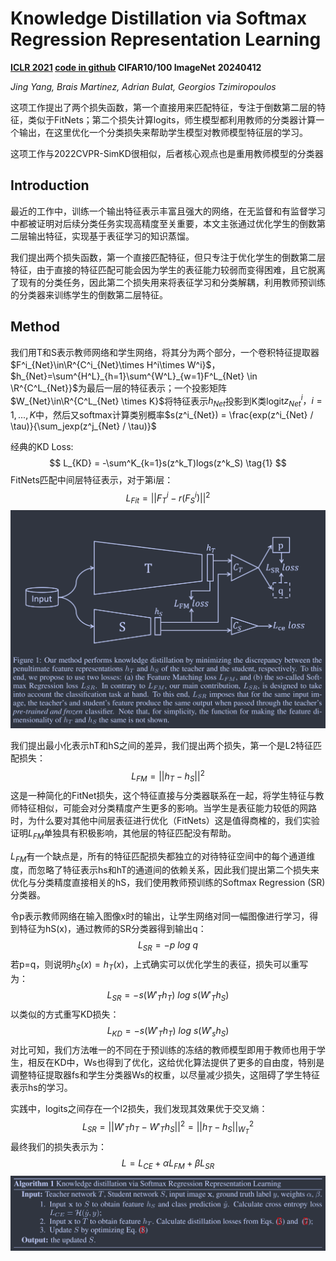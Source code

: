 # Knowledge Distillation via Softmax Regression Representation Learning

**[ICLR 2021](https://openreview.net/forum?id=ZzwDy_wiWv)	[code in github](https://github.com/jingyang2017/KD_SRRL)	CIFAR10/100  ImageNet**	**20240412**

*Jing Yang, Brais Martinez, Adrian Bulat, Georgios Tzimiropoulos*

这项工作提出了两个损失函数，第一个直接用来匹配特征，专注于倒数第二层的特征，类似于FitNets；第二个损失计算logits，师生模型都利用教师的分类器计算一个输出，在这里优化一个分类损失来帮助学生模型对教师模型特征层的学习。

这项工作与2022CVPR-SimKD很相似，后者核心观点也是重用教师模型的分类器

## Introduction 

最近的工作中，训练一个输出特征表示丰富且强大的网络，在无监督和有监督学习中都被证明对后续分类任务实现高精度至关重要，本文主张通过优化学生的倒数第二层输出特征，实现基于表征学习的知识蒸馏。

我们提出两个损失函数，第一个直接匹配特征，但只专注于优化学生的倒数第二层特征，由于直接的特征匹配可能会因为学生的表征能力较弱而变得困难，且它脱离了现有的分类任务，因此第二个损失用来将表征学习和分类解耦，利用教师预训练的分类器来训练学生的倒数第二层特征。

## Method

我们用T和S表示教师网络和学生网络，将其分为两个部分，一个卷积特征提取器$F^i_{Net}\in\R^{C^i_{Net}\times H^i\times W^i}$，$h_{Net}=\sum^{H^L}_{h=1}\sum^{W^L}_{w=1}F^L_{Net} \in \R^{C^L_{Net}}$为最后一层的特征表示；一个投影矩阵$W_{Net}\in\R^{C^L_{Net} \times K}$将特征表示$h_{Net}$投影到K类logit$z^i_{Net}， i=1,...,K$中，然后又softmax计算类别概率$s(z^i_{Net}) = \frac{exp(z^i_{Net} / \tau)}{\sum_jexp(z^j_{Net} / \tau)}$

经典的KD Loss:
$$
L_{KD} = -\sum^K_{k=1}s(z^k_T)logs(z^k_S) \tag{1}
$$
FitNets匹配中间层特征表示，对于第i层：
$$
L_{Fit} = ||F^i_T-r(F^i_S)||^2 \tag{2}
$$
![image-20240408133646215](imgs/image-20240408133646215.png)

我们提出最小化表示hT和hS之间的差异，我们提出两个损失，第一个是L2特征匹配损失：
$$
L_{FM} = ||h_T - h_S||^2	\tag{3}
$$
这是一种简化的FitNet损失，这个特征直接与分类器联系在一起，将学生特征与教师特征相似，可能会对分类精度产生更多的影响。当学生是表征能力较低的网路时，为什么要对其他中间层表征进行优化（FitNets）这是值得商榷的，我们实验证明$L_{FM}$单独具有积极影响，其他层的特征匹配没有帮助。

$L_{FM}$有一个缺点是，所有的特征匹配损失都独立的对待特征空间中的每个通道维度，而忽略了特征表示hs和hT的通道间的依赖关系，因此我们提出第二个损失来优化与分类精度直接相关的hS，我们使用教师预训练的Softmax Regression (SR)分类器。

令p表示教师网络在输入图像x时的输出，让学生网络对同一幅图像进行学习，得到特征为hS(x)，通过教师的SR分类器得到输出q：
$$
L_{SR} = -p\ log\ q	\tag{4}
$$
若p=q，则说明$h_S(x)=h_T(x)$，上式确实可以优化学生的表征，损失可以重写为：
$$
L_{SR} = -s(W'_Th_T)\ log\ s(W'_Th_S)	\tag{5}
$$
以类似的方式重写KD损失：
$$
L_{KD} = -s(W'_Th_T)\ log\ s(W'_sh_S) \tag{6}
$$
对比可知，我们方法唯一的不同在于预训练的冻结的教师模型即用于教师也用于学生，相反在KD中，Ws也得到了优化，这给优化算法提供了更多的自由度，特别是调整特征提取器fs和学生分类器Ws的权重，以尽量减少损失，这阻碍了学生特征表示hs的学习。

实践中，logits之间存在一个l2损失，我们发现其效果优于交叉熵：
$$
L_{SR} = ||W'_Th_T - W'_Th_S||^2 = ||h_T-h_S||^2_{W_T} \tag{7}
$$
最终我们的损失表示为：
$$
L = L_{CE}+\alpha L_{FM} + \beta L_{SR} \tag{8}
$$
![image-20240408141548850](imgs/image-20240408141548850.png)
